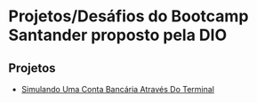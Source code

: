 # Projetos/Desáfios do Bootcamp Santander proposto pela DIO

## Projetos
- [Simulando Uma Conta Bancária Através Do Terminal](https://github.com/OliYan-debug/desafios-dio/tree/ContaBanco)